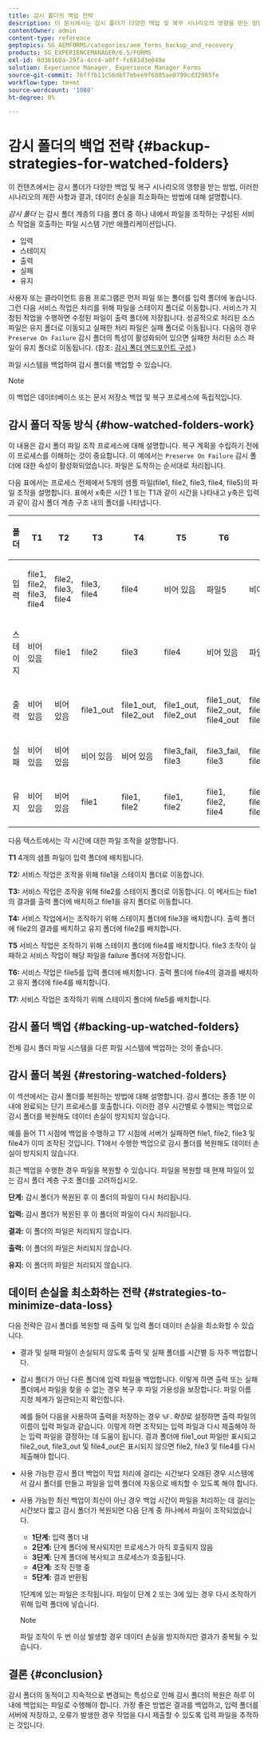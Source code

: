 ```yaml
---
title: 감시 폴더의 백업 전략
description: 이 문서에서는 감시 폴더가 다양한 백업 및 복구 시나리오의 영향을 받는 방법, 이러한 시나리오의 제한 사항 및 결과, 데이터 손실을 최소화하는 방법에 대해 설명합니다.
contentOwner: admin
content-type: reference
geptopics: SG_AEMFORMS/categories/aem_forms_backup_and_recovery
products: SG_EXPERIENCEMANAGER/6.5/FORMS
exl-id: 0d36160a-29fa-4cc4-a0ff-fc681d3e040e
solution: Experience Manager, Experience Manager Forms
source-git-commit: 76fffb11c56dbf7ebee9f6805ae0799cd32985fe
workflow-type: tm+mt
source-wordcount: '1080'
ht-degree: 0%

---
```


# 감시 폴더의 백업 전략 {#backup-strategies-for-watched-folders}

이 컨텐츠에서는 감시 폴더가 다양한 백업 및 복구 시나리오의 영향을 받는 방법, 이러한 시나리오의 제한 사항과 결과, 데이터 손실을 최소화하는 방법에 대해 설명합니다.

*감시 폴더* 는 감시 폴더 계층의 다음 폴더 중 하나 내에서 파일을 조작하는 구성된 서비스 작업을 호출하는 파일 시스템 기반 애플리케이션입니다.

* 입력
* 스테이지
* 출력
* 실패
* 유지

사용자 또는 클라이언트 응용 프로그램은 먼저 파일 또는 폴더를 입력 폴더에 놓습니다. 그런 다음 서비스 작업은 처리를 위해 파일을 스테이지 폴더로 이동합니다. 서비스가 지정된 작업을 수행하면 수정된 파일이 출력 폴더에 저장됩니다. 성공적으로 처리된 소스 파일은 유지 폴더로 이동되고 실패한 처리 파일은 실패 폴더로 이동됩니다. 다음의 경우 `Preserve On Failure` 감시 폴더의 특성이 활성화되어 있으면 실패한 처리된 소스 파일이 유지 폴더로 이동됩니다. (참조: [감시 폴더 엔드포인트 구성](/help/forms/using/admin-help/configuring-watched-folder-endpoints.md#configuring-watched-folder-endpoints).)

파일 시스템을 백업하여 감시 폴더를 백업할 수 있습니다.

>[!NOTE]
>
>이 백업은 데이터베이스 또는 문서 저장소 백업 및 복구 프로세스에 독립적입니다.

## 감시 폴더 작동 방식 {#how-watched-folders-work}

이 내용은 감시 폴더 파일 조작 프로세스에 대해 설명합니다. 복구 계획을 수립하기 전에 이 프로세스를 이해하는 것이 중요합니다. 이 예에서는 `Preserve On Failure` 감시 폴더에 대한 속성이 활성화되었습니다. 파일은 도착하는 순서대로 처리됩니다.

다음 표에서는 프로세스 전체에서 5개의 샘플 파일(file1, file2, file3, file4, file5)의 파일 조작을 설명합니다. 표에서 x축은 시간 1 또는 T1과 같이 시간을 나타내고 y축은 입력 과 같이 감시 폴더 계층 구조 내의 폴더를 나타냅니다.

<table>
 <thead>
  <tr>
   <th><p>폴더</p></th>
   <th><p>T1</p></th>
   <th><p>T2</p></th>
   <th><p>T3</p></th>
   <th><p>T4</p></th>
   <th><p>T5</p></th>
   <th><p>T6</p></th>
   <th><p>T7</p></th>
  </tr>
 </thead>
 <tbody>
  <tr>
   <td><p>입력</p></td>
   <td><p>file1, file2, file3, file4</p></td>
   <td><p>file2, file3, file4</p></td>
   <td><p>file3, file4</p></td>
   <td><p>file4</p></td>
   <td><p>비어 있음</p></td>
   <td><p>파일5</p></td>
   <td><p>비어 있음</p></td>
  </tr>
  <tr>
   <td><p>스테이지</p></td>
   <td><p>비어 있음</p></td>
   <td><p>file1</p></td>
   <td><p>file2</p></td>
   <td><p>file3</p></td>
   <td><p>file4</p></td>
   <td><p>비어 있음</p></td>
   <td><p>파일5</p></td>
  </tr>
  <tr>
   <td><p>출력</p></td>
   <td><p>비어 있음</p></td>
   <td><p>비어 있음</p></td>
   <td><p>file1_out</p></td>
   <td><p>file1_out, file2_out</p></td>
   <td><p>file1_out, file2_out</p></td>
   <td><p>file1_out, file2_out, file4_out</p></td>
   <td><p>file1_out, file2_out, file4_out</p></td>
  </tr>
  <tr>
   <td><p>실패</p></td>
   <td><p>비어 있음</p></td>
   <td><p>비어 있음</p></td>
   <td><p>비어 있음</p></td>
   <td><p>비어 있음</p></td>
   <td><p>file3_fail, file3 </p></td>
   <td><p>file3_fail, file3 </p></td>
   <td><p>file3_fail, file3 </p></td>
  </tr>
  <tr>
   <td><p>유지</p></td>
   <td><p>비어 있음</p></td>
   <td><p>비어 있음</p></td>
   <td><p>file1 </p></td>
   <td><p>file1, file2 </p></td>
   <td><p>file1, file2 </p></td>
   <td><p>file1, file2, file4 </p></td>
   <td><p>file1, file2, file4 </p></td>
  </tr>
 </tbody>
</table>

다음 텍스트에서는 각 시간에 대한 파일 조작을 설명합니다.

**T1** 4개의 샘플 파일이 입력 폴더에 배치됩니다.

**T2:** 서비스 작업은 조작을 위해 file1을 스테이지 폴더로 이동합니다.

**T3:** 서비스 작업은 조작을 위해 file2를 스테이지 폴더로 이동합니다. 이 메서드는 file1의 결과를 출력 폴더에 배치하고 file1을 유지 폴더로 이동합니다.

**T4:** 서비스 작업에서는 조작하기 위해 스테이지 폴더에 file3을 배치합니다. 출력 폴더에 file2의 결과를 배치하고 유지 폴더에 file2를 배치합니다.

**T5** 서비스 작업은 조작하기 위해 스테이지 폴더에 file4를 배치합니다. file3 조작이 실패하고 서비스 작업이 해당 파일을 failure 폴더에 저장합니다.

**T6:** 서비스 작업은 file5를 입력 폴더에 배치합니다. 출력 폴더에 file4의 결과를 배치하고 유지 폴더에 file4를 배치합니다.

**T7:** 서비스 작업은 조작하기 위해 스테이지 폴더에 file5를 배치합니다.

## 감시 폴더 백업 {#backing-up-watched-folders}

전체 감시 폴더 파일 시스템을 다른 파일 시스템에 백업하는 것이 좋습니다.

## 감시 폴더 복원 {#restoring-watched-folders}

이 섹션에서는 감시 폴더를 복원하는 방법에 대해 설명합니다. 감시 폴더는 종종 1분 이내에 완료되는 단기 프로세스를 호출합니다. 이러한 경우 시간별로 수행되는 백업으로 감시 폴더를 복원해도 데이터 손실이 방지되지 않습니다.

예를 들어 T1 시점에 백업을 수행하고 T7 시점에 서버가 실패하면 file1, file2, file3 및 file4가 이미 조작된 것입니다. T1에서 수행한 백업으로 감시 폴더를 복원해도 데이터 손실이 방지되지 않습니다.

최근 백업을 수행한 경우 파일을 복원할 수 있습니다. 파일을 복원할 때 현재 파일이 있는 감시 폴더 계층 구조 폴더를 고려하십시오.

**단계:** 감시 폴더가 복원된 후 이 폴더의 파일이 다시 처리됩니다.

**입력:** 감시 폴더가 복원된 후 이 폴더의 파일이 다시 처리됩니다.

**결과:** 이 폴더의 파일은 처리되지 않습니다.

**출력:** 이 폴더의 파일은 처리되지 않습니다.

**유지:** 이 폴더의 파일은 처리되지 않습니다.

## 데이터 손실을 최소화하는 전략 {#strategies-to-minimize-data-loss}

다음 전략은 감시 폴더를 복원할 때 출력 및 입력 폴더 데이터 손실을 최소화할 수 있습니다.

* 결과 및 실패 파일이 손실되지 않도록 출력 및 실패 폴더를 시간별 등 자주 백업합니다.
* 감시 폴더가 아닌 다른 폴더에 입력 파일을 백업합니다. 이렇게 하면 출력 또는 실패 폴더에서 파일을 찾을 수 없는 경우 복구 후 파일 가용성을 보장합니다. 파일 이름 지정 체계가 일관되는지 확인합니다.

  예를 들어 다음을 사용하여 출력을 저장하는 경우 `%F.`*확장*&#x200B;로 설정하면 출력 파일의 이름이 입력 파일과 같습니다. 이렇게 하면 조작되는 입력 파일과 다시 제출해야 하는 입력 파일을 결정하는 데 도움이 됩니다. 결과 폴더에 file1_out 파일만 표시되고 file2_out, file3_out 및 file4_out은 표시되지 않으면 file2, file3 및 file4를 다시 제출해야 합니다.

* 사용 가능한 감시 폴더 백업이 작업 처리에 걸리는 시간보다 오래된 경우 시스템에서 감시 폴더를 만들고 파일을 입력 폴더에 자동으로 배치할 수 있도록 해야 합니다.
* 사용 가능한 최신 백업이 최신이 아닌 경우 백업 시간이 파일을 처리하는 데 걸리는 시간보다 짧고 감시 폴더가 복원되면 다음 단계 중 하나에서 파일이 조작되었습니다.

   * **1단계:** 입력 폴더 내
   * **2단계:** 단계 폴더에 복사되지만 프로세스가 아직 호출되지 않음
   * **3단계:** 단계 폴더에 복사되고 프로세스가 호출됩니다.
   * **4단계:** 조작 진행 중
   * **5단계:** 결과 반환됨

  1단계에 있는 파일은 조작됩니다. 파일이 단계 2 또는 3에 있는 경우 다시 조작하기 위해 입력 폴더에 넣습니다.

  >[!NOTE]
  >
  >파일 조작이 두 번 이상 발생할 경우 데이터 손실을 방지하지만 결과가 중복될 수 있습니다.

## 결론 {#conclusion}

감시 폴더의 동적이고 지속적으로 변경되는 특성으로 인해 감시 폴더의 복원은 하루 이내에 백업되는 파일로 수행해야 합니다. 가장 좋은 방법은 결과를 백업하고, 입력 폴더를 서버에 저장하고, 오류가 발생한 경우 작업을 다시 제출할 수 있도록 입력 파일을 추적하는 것입니다.
